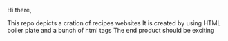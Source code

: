 Hi there,

This repo depicts a cration of recipes websites
It is created by using HTML boiler plate and a bunch of html tags
The end product should be exciting
